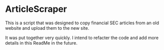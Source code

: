 # ArticleScraper
This is a script that was designed to copy financial SEC articles from an old website and upload them to the new site.  

It was put together very quickly. I intend to refacter the code and add more details in this ReadMe in the future.

